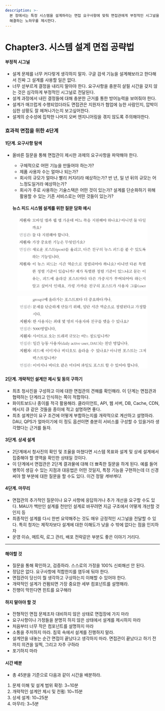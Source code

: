 ```yaml
---
description: >-
  본 장에서는 특정 시스템을 설계하라는 면접 요구사항에 맞춰 면접관에게 부정적인 시그널을 전달하지 않는 방법과 4단계로 시스템 설계 문제를
  해결하는 노하우를 제시한다.
---
```


# Chapter3. 시스템 설계 면접 공략법

#### 부정적 시그널

* 설계 문제를 너무 커다랗게 생각하지 말자. 구글 검색 기능을 설계해보라고 한다해서 진짜 그 설계를 사용할 일은 없다.
* 너무 섣부르게 결정을 내리지 말아야 한다. 요구사항을 충분히 살필 시간을 갖지 않는 것은 심각하게 부정적인 시그널로 전달된다.
* 설계 과정에서 내린 결정들에 대해 충분한 근거를 통한 방어능력을 보여줘야 한다.
* 설계가 매끄럽게 수행되었더라도 면접관은 지원자가 협업에 능한 사람인지, 압박이 심한 상황도 잘 헤쳐나가는지 보고싶어한다.
* 설계의 순수성에 집착한 나머지 오버 엔지니어링을 겪지 않도록 주의해야한다.

### 효과적 면접을 위한 4단계

#### 1단계. 요구사항 탐색

*   올바른 질문을 통해 면접관이 제시한 과제의 요구사항을 파악해야 한다.

    * 구체적으로 어떤 기능을 만들어야 하는가?
    * 제품 사용자 수는 얼마나 되는가?
    * 회사의 규모가 얼마나 빨리 커지리라 예상하는가? 반 년, 일 년 뒤의 규모는 어느정도일거라 예상하는가?
    * 회사가 주로 사용하는 기술스택은 어떤 것이 있는가? 설계를 단순화하기 위해 활용할 수 있는 기존 서비스로는 어떤 것들이 있는가?

    #### 뉴스 피드 시스템 설계를 위한 질문 담화 예시

<figure><img src="../.gitbook/assets/image (6).png" alt=""><figcaption></figcaption></figure>

<figure><img src="../.gitbook/assets/image (5).png" alt=""><figcaption></figcaption></figure>

#### 2단계. 개략적인 설계안 제시 및 동의 구하기

* 최초 청사진을 구성하고 이에 대한 면접관의 견해를 확인해라. 이 단계는 면접관과 협력하는 단계라고 인식하는 쪽이 적합하다.
* 화이트보드나 종이를 적극 활용해라. 클라이언트, API, 웹 서버, DB, Cache, CDN, 메시지 큐 같은 것들을 종이에 적고 설명하면 좋다.
* 최초 설계안이 요구 조건에 어떻게 부합하는지를 개략적으로 계산하고 설명하라. DAU, QPS가 얼마이기에 이 정도 옵션이면 충분히 서비스를 구성할 수 있을거라 생각했다는 근거를 들자.

#### 3단계. 상세 설계

* 2단계에서 청사진의 확인 및 조율을 마쳤다면 시스템 목표와 설계 및 상세 설계에서 집중해야 할 영역을 확인한 상태일 것이다.
* 이 단계에서 면접관은 2단계 결과물에 대해 더 뾰족한 질문을 하게 된다. 예를 들어 병목이 생길 수 있는 지점과 대응법은 어떤 것일지, 특정 기능을 구현하는데 더 신경써야 할 부분에 대한 질문을 할 수도 있다. 이건 정말 _케바케다._

#### 4단계. 마무리

* 면접관의 추가적인 질문이나 요구 사항에 응답하거나 추가 개선을 요구할 수도 있다. MAU가 백만인 설계를 천만인 설계로 바꾸려면 지금 구조에서 어떻게 개선할 것인지 등
* 최종적인 설계를 다시 한번 요약해주는 것도 매우 긍정적인 시그널을 전달할 수 있다. 특히 청자는 제작자보다 설계에 대한 이해도가 낮을 수 밖에 없다는 점을 인지하자
* 운영 이슈, 메트릭, 로그 관리, 배포 전략같은 부분도 좋은 이야기 거리다.

***

#### 해야할 것

* 질문을 통해 확인하고, 검증하라. 스스로의 가정을 100% 신뢰해선 안 된다.
* 정답은 없다. 요구사항에 적합한지를 염두에 둬야 한다.
* 면접관이 당신이 뭘 생각하고 구상하는지 이해할 수 있어야 한다.
* 개략적인 설계가 컨펌되면 가장 중요한 세부 컴포넌트를 설명해라.
* 진행이 막힌다면 힌트를 요구해라

#### 하지 말아야 할 것

* 전형적인 면접 문제조차 대비하지 않은 상태로 면접장에 가지 마라
* 요구사항이나 가정들을 분명히 하지 않은 상태에서 설계를 제시하지 마라
* 처음부터 너무 작은 컴포넌트를 설명하지 마라
* 소통을 주저하지 마라. 침묵 속에서 설계를 진행하지 말라.
* 설계안을 내놓는 순간 면접이 끝났다고 생각하지 마라. 면접관이 끝났다고 하기 전까지 의견을 일찍, 그리고 자주 구하라
* 포기하지 마라

#### 시간 배분

* 총 45분을 기준으로 다음과 같이 시간을 배분하라.

1. 문제 이해 및 설계 범위 확정: 3\~10분
2. 개략적인 설계안 제시 및 컨펌: 10\~15분
3. 상세 설계: 10\~25분
4. 마무리: 3\~5분
